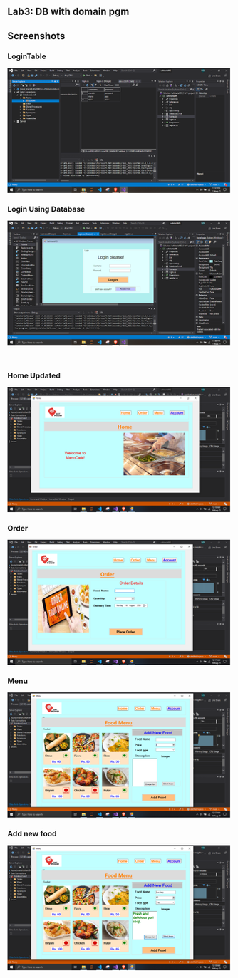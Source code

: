 ## Lab3: DB with domain pgm

## Screenshots

<p align="center">
  <h3>LoginTable</h3>
  <img src="../Screenshots/loginTable.png" width="500" title="LoginForm">
</p>
<p align="center">
  <h3>Login Using Database</h3>
  <img src="../Screenshots/LoginUsing%20Database.png" width="500" title="Registration">
</p><p align="center">

<br>
<p align="center">
  <h3>Home Updated</h3>
  <img src="../Screenshots/homeUpdated.png" width="500" title="LoginForm">
</p>
<p align="center">
  <h3>Order</h3>
  <img src="../Screenshots/order.png" width="500" title="Registration">
</p><p align="center">
  <h3>Menu</h3>
  <img src="../Screenshots/foodmenu.png" width="500" title="loginSuccess">
</p><p align="center">
  <h3>Add new food</h3>
  <img src="../Screenshots/addNewFood.png" width="500" title="Home">
</p>

